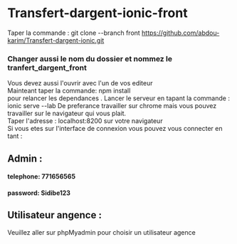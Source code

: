 # Transfert-dargent-ionic-front
 Taper la commande : git clone --branch front https://github.com/abdou-karim/Transfert-dargent-ionic.git  
### Changer aussi le nom du dossier et nommez le tranfert_dargent_front  
Vous devez aussi l'ouvrir avec l'un de vos editeur  
Mainteant taper la commande: npm install   
pour relancer les dependances  .
Lancer le serveur en tapant la commande :  
ionic serve --lab
De preferance travailler sur chrome mais vous pouvez travailler sur le navigateur qui vous plait.  
Taper l'adresse : localhost:8200 sur votre navigateur  
Si vous etes sur l'interface de connexion vous pouvez vous connecter en tant :  
## Admin :
#### telephone: 771656565  
#### password: Sidibe123  
## Utilisateur angence :  
Veuillez aller sur phpMyadmin pour choisir un utilisateur agence
